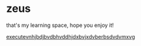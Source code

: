 # zeus
 
 that's my learning space, hope you enjoy it!


<a href="https://eduardosob.github.io/zeus/CSS.html"> executevnhjbdjbvdbhvddhjdxbvjxdvberbsdvdvmxvg </a>



